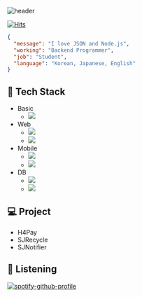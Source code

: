![header](https://capsule-render.vercel.app/api?type=waving&color=b9d3ef&text=BrainInAVet&fontColor=24405e&height=200&animation=fadeIn)

[![Hits](https://hits.seeyoufarm.com/api/count/incr/badge.svg?url=https%3A%2F%2Fgithub.com%2Ffhalfkg&count_bg=%2379C83D&title_bg=%23555555&icon=github.svg&icon_color=%23E7E7E7&title=hits&edge_flat=false)](https://github.com/fhalfkg)

```json
{
  "message": "I love JSON and Node.js",
  "working": "Backend Programmer",
  "job": "Student",
  "language": "Korean, Japanese, English"
}
```

## 🧰 Tech Stack
- Basic
  - <a href="https://www.iso.org/standard/74528.html"><img src="https://img.shields.io/badge/C-a8b9cc?style=flat-square&logo=C&logoColor=white"/></a>
- Web
  - <a href="https://nodejs.org/"><img src="https://img.shields.io/badge/Node.js-'339933'?style=flat-square&logo=Node.js&logoColor=white"/></a>
  - <a href="https://spring.io/projects/spring-boot"><img src="https://img.shields.io/badge/Spring Boot-6db33f?style=flat-square&logo=Spring%20Boot&logoColor=white"/></a>
- Mobile
  - <a href="https://flutter.dev/"><img src="https://img.shields.io/badge/Flutter-02569b?style=flat-square&logo=Flutter&logoColor=white"/></a>
  - <a href="https://developer.apple.com/swift/"><img src="https://img.shields.io/badge/Swift-fa7343?style=flat-square&logo=Swift&logoColor=white"/></a>
- DB
  - <a href="https://www.mysql.com/"><img src="https://img.shields.io/badge/MySQL-4479a1?style=flat-square&logo=MySQL&logoColor=white"/></a>
  - <a href="https://www.mongodb.com/"><img src="https://img.shields.io/badge/MongoDB-47a248?style=flat-square&logo=MongoDB&logoColor=white"/></a>

## 💻 Project
- H4Pay
- SJRecycle
- SJNotifier

## 🎵 Listening
[![spotify-github-profile](https://spotify-github-profile.vercel.app/api/view?uid=fj5voxedvb6v6y0kxdtzqsbp6&cover_image=true&theme=default)](https://github.com/kittinan/spotify-github-profile)
